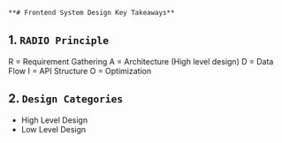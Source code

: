 ```markdown
**# Frontend System Design Key Takeaways**
```

## 1. `RADIO Principle`

R = Requirement Gathering
A = Architecture (High level design)
D = Data Flow
I = API Structure
O = Optimization


## 2. `Design Categories`

- High Level Design
- Low Level Design
